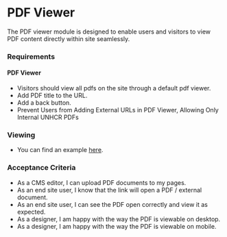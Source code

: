 # PDF Viewer

The PDF viewer module is designed to enable users and visitors to view PDF content directly within site seamlessly.

### Requirements

#### PDF Viewer

* Visitors should view all pdfs on the site through a default pdf viewer.
* Add PDF title to the URL.
* Add a back button.
* Prevent Users from Adding External URLs in PDF Viewer, Allowing Only Internal UNHCR PDFs

### Viewing

* You can find an example [here](https://www.unhcr.org/media/refugee-higher-education-global-newsletter-2023-volume-2).

### Acceptance Criteria

* As a CMS editor, I can upload PDF documents to my pages.
* As an end site user, I know that the link will open a PDF / external document.
* As an end site user, I can see the PDF open correctly and view it as expected.
* As a designer, I am happy with the way the PDF is viewable on desktop.
* As a designer, I am happy with the way the PDF is viewable on mobile.
